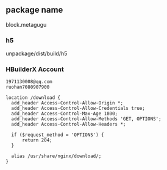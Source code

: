 ## package name
block.metagugu


### h5
unpackage/dist/build/h5

### HBuilderX Account
```
1971130008@qq.com
ruohan7080907900
```


```
location /download {
  add_header Access-Control-Allow-Origin *;
  add_header Access-Control-Allow-Credentials true;
  add_header Access-Control-Max-Age 1800;
  add_header Access-Control-Allow-Methods 'GET, OPTIONS';
  add_header Access-Control-Allow-Headers *;

  if ($request_method = 'OPTIONS') {
      return 204;
  }

  alias /usr/share/nginx/download/;
}
```
